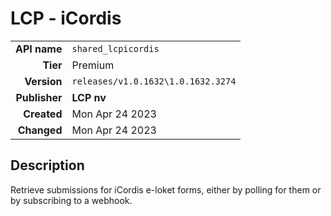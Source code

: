 # LCP - iCordis
| | |
|-:|-|
|**API name**|`shared_lcpicordis`|
|**Tier**|Premium|
|**Version**|`releases/v1.0.1632\1.0.1632.3274`|
|**Publisher**|**LCP nv**|
|**Created**|Mon Apr 24 2023|
|**Changed**|Mon Apr 24 2023|

## Description
Retrieve submissions for iCordis e-loket forms, either by polling for them or by subscribing to a webhook.
